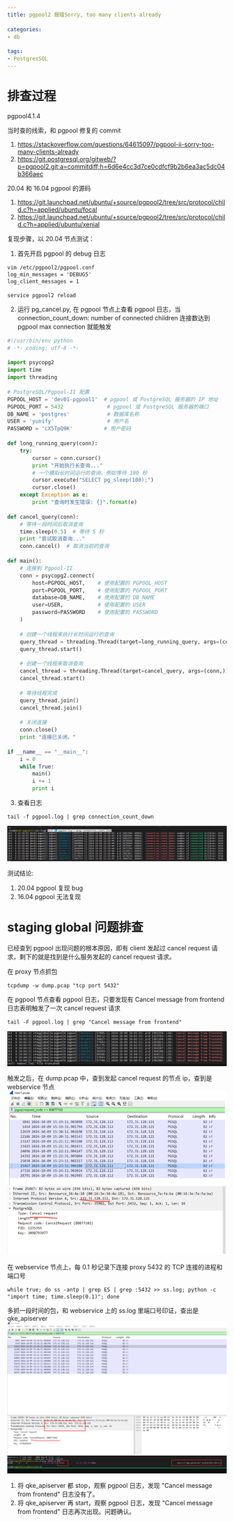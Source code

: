 ```yaml
---
title: pgpool2 报错Sorry, too many clients already

categories: 
- db

tags:
- PostgresSQL
---
```

# 排查过程
pgpool4.1.4

当时查的线索，和 pgpool 修复的 commit
1. https://stackoverflow.com/questions/64615097/pgpool-ii-sorry-too-many-clients-already
2. https://git.postgresql.org/gitweb/?p=pgpool2.git;a=commitdiff;h=6d6e4cc3d7ce0cdfcf9b2b6ea3ac5dc04b366aec

20.04 和 16.04 pgpool 的源码
1. https://git.launchpad.net/ubuntu/+source/pgpool2/tree/src/protocol/child.c?h=applied/ubuntu/focal
2. https://git.launchpad.net/ubuntu/+source/pgpool2/tree/src/protocol/child.c?h=applied/ubuntu/xenial


复现步骤，以 20.04 节点测试：  
1. 首先开启 pgpool 的 debug 日志
```
vim /etc/pgpool2/pgpool.conf
log_min_messages = 'DEBUG5'
log_client_messages = 1

service pgpool2 reload

```
2. 运行 pg_cancel.py, 在 pgpool 节点上查看 pgpool 日志，当 connection_count_down: number of connected children 连接数达到 pgpool max connection 就能触发
```python
#!/usr/bin/env python
# -*- coding: utf-8 -*-

import psycopg2
import time
import threading

# PostgreSQL/Pgpool-II 配置
PGPOOL_HOST = 'dev01-pgpool1'  # pgpool 或 PostgreSQL 服务器的 IP 地址
PGPOOL_PORT = 5432              # pgpool 或 PostgreSQL 服务器的端口
DB_NAME = 'postgres'            # 数据库名称
USER = 'yunify'                 # 用户名
PASSWORD = 'cX5TpQ9K'          # 用户密码

def long_running_query(conn):
    try:
        cursor = conn.cursor()
        print "开始执行长查询..."
        # 一个模拟长时间运行的查询，例如等待 100 秒
        cursor.execute("SELECT pg_sleep(100);")
        cursor.close()
    except Exception as e:
        print "查询时发生错误: {}".format(e)

def cancel_query(conn):
    # 等待一段时间后取消查询
    time.sleep(0.5)  # 等待 5 秒
    print "尝试取消查询..."
    conn.cancel()  # 取消当前的查询

def main():
    # 连接到 Pgpool-II
    conn = psycopg2.connect(
        host=PGPOOL_HOST,    # 使用配置的 PGPOOL_HOST
        port=PGPOOL_PORT,    # 使用配置的 PGPOOL_PORT
        database=DB_NAME,    # 使用配置的 DB_NAME
        user=USER,           # 使用配置的 USER
        password=PASSWORD    # 使用配置的 PASSWORD
    )

    # 创建一个线程来执行长时间运行的查询
    query_thread = threading.Thread(target=long_running_query, args=(conn,))
    query_thread.start()

    # 创建一个线程来取消查询
    cancel_thread = threading.Thread(target=cancel_query, args=(conn,))
    cancel_thread.start()

    # 等待线程完成
    query_thread.join()
    cancel_thread.join()

    # 关闭连接
    conn.close()
    print "连接已关闭。"

if __name__ == "__main__":
    i = 0
    while True:
        main()
        i += 1
        print i

```

3. 查看日志
```
tail -f pgpool.log | grep connection_count_down
```
![](pgpool报错连接数满/img.png)

测试结论: 
1. 20.04 pgpool 复现 bug
2. 16.04 pgpool 无法复现


# staging global 问题排查
已经查到 pgpool 出现问题的根本原因，即有 client 发起过 cancel request 请求，剩下的就是找到是什么服务发起的 cancel request 请求。

在 proxy 节点抓包  
```
tcpdump -w dump.pcap "tcp port 5432"
```
在 pgpool 节点查看 pgpool 日志，只要发现有 Cancel message from frontend 日志表明触发了一次 cancel request 请求   
```
tail -F pgpool.log | grep "Cancel message from frontend"
```
![](pgpool报错连接数满/img_1.png)

触发之后，在 dump.pcap 中，查到发起 cancel request 的节点 ip，查到是 webservice 节点 
![](pgpool报错连接数满/img_2.png)
![](pgpool报错连接数满/img_3.png)

在 webservice 节点上，每 0.1 秒记录下连接 proxy 5432 的 TCP 连接的进程和端口号   
```
while true; do ss -antp | grep ES | grep :5432 >> ss.log; python -c "import time; time.sleep(0.1)"; done
```

多抓一段时间的包，和 webservice 上的 ss.log 里端口号印证，查出是 qke_apiserver  
![](pgpool报错连接数满/img_4.png)
![](pgpool报错连接数满/img_5.png)

1. 将 qke_apiserver 都 stop，观察 pgpool 日志，发现 "Cancel message from frontend" 日志没有了。
2. 将 qke_apiserver 再 start，观察 pgpool 日志，发现 "Cancel message from frontend" 日志再次出现。问题确认。



